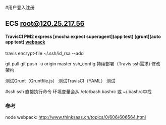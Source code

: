 #用户登入注册

## ECS root@120.25.217.56


#### TravisCI PM2 express [mocha expect superagent](app test) [grunt](auto app test) [webpack](部署前预处理，打包，未实现)

travis encrypt-file ~/.ssh/id_rsa --add


git pull
git push -u origin master
ssh_config 持续部署（Travis ssh需求)
修改架构



测试Grunt（Gruntfile.js）
测试TravisCI（YAML）
测试

#ssh
ssh 直接执行命令
环境变量会从 /etc/bash.bashrc 或 ~/.bashrc中找

### 参考
node webpack: http://www.thinksaas.cn/topics/0/606/606564.html